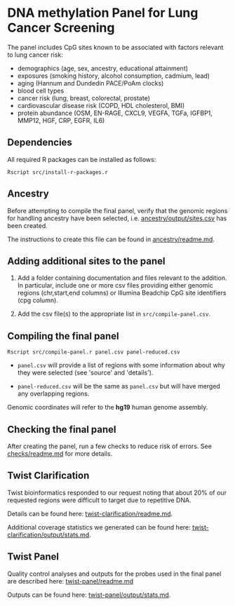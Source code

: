# DNA methylation Panel for Lung Cancer Screening 

The panel includes CpG sites known to be associated with factors relevant to lung cancer risk:

- demographics (age, sex, ancestry, educational attainment)
- exposures (smoking history, alcohol consumption, cadmium, lead)
- aging (Hannum and Dundedin PACE/PoAm clocks)
- blood cell types
- cancer risk (lung, breast, colorectal, prostate)
- cardiovascular disease risk (COPD, HDL cholesterol, BMI)
- protein abundance (OSM, EN-RAGE, CXCL9, VEGFA, TGFa, IGFBP1, MMP12, HGF, CRP, EGFR, IL6)

## Dependencies

All required R packages can be installed as follows:

```
Rscript src/install-r-packages.r
```

## Ancestry

Before attempting to compile the final panel, verify that the
genomic regions for handling ancestry have been selected, 
i.e. [ancestry/output/sites.csv](ancestry/output/sites.csv) has been created.

The instructions to create this file can be found
in [ancestry/readme.md](ancestry/readme.md).

## Adding additional sites to the panel

1. Add a folder containing documentation and files relevant to the addition.  In particular, include one or more csv files providing either genomic regions (chr,start,end columns) or Illumina Beadchip CpG site identifiers (cpg column).

2. Add the csv file(s) to the appropriate list in `src/compile-panel.csv`.

## Compiling the final panel

```
Rscript src/compile-panel.r panel.csv panel-reduced.csv 
```

* `panel.csv` will provide a list of regions with some information about why they were selected (see 'source' and 'details').

* `panel-reduced.csv` will be the same as `panel.csv` but will have merged any overlapping regions.

Genomic coordinates will refer to the **hg19** human genome assembly.

## Checking the final panel

After creating the panel, run a few checks to reduce risk of errors.
See [checks/readme.md](checks/readm.md) for more details.

## Twist Clarification

Twist bioinformatics responded to our request 
noting that about 20% of our requested regions were difficult to 
target due to repetitive DNA.

Details can be found here:
[twist-clarification/readme.md](twist-clarification/readme.md).

Additional coverage statistics we generated can be found here: 
[twist-clarification/output/stats.md](twist-clarification/output/stats.md).

## Twist Panel

Quality control analyses and outputs
for the probes used in the final panel are described here: [twist-panel/readme.md](twist-panel/readme.md)

Outputs can be found here: 
[twist-panel/output/stats.md](twist-panel/output/stats.md).

